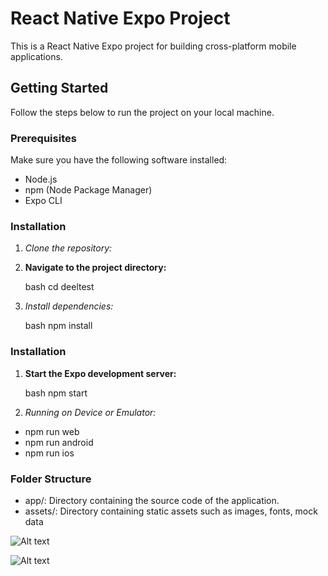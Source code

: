 # React Native Expo Project

This is a React Native Expo project for building cross-platform mobile applications.

## Getting Started

Follow the steps below to run the project on your local machine.

### Prerequisites

Make sure you have the following software installed:

- Node.js
- npm (Node Package Manager)
- Expo CLI

### Installation

1. *Clone the repository:*

2. **Navigate to the project directory:**

   bash
   cd deeltest

3. *Install dependencies:*

   bash
   npm install

### Installation

1. **Start the Expo development server:**

   bash
   npm start

2. *Running on Device or Emulator:*

* npm run web
* npm run android
* npm run ios

### Folder Structure
* app/: Directory containing the source code of the application.
* assets/: Directory containing static assets such as images, fonts, mock data

![Alt text](https://reactnative.guru/wp-content/uploads/2024/02/Screenshot-2024-02-06-at-16.41.38.png)


![Alt text](https://reactnative.guru/wp-content/uploads/2024/02/Screenshot-2024-02-06-at-16.40.15.png)


